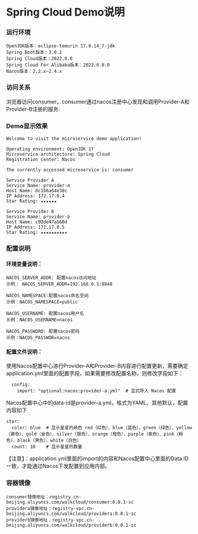 # Spring Cloud Demo说明

### 运行环境
```
OpenJDK版本：eclipse-temurin 17.0.14_7-jdk  
Spring Boot版本：3.0.2  
Spring Cloud版本：2022.0.0  
Spring Cloud For Alibaba版本：2022.0.0.0  
Nacos版本：2.2.x~2.4.x 
```


### 访问关系

浏览器访问consumer，consumer通过nacos注册中心发现和调用Provider-A和Provider-B注册的服务.


### Demo显示效果
```
Welcome to visit the microservice demo application!

Operating environment: OpenJDK 17
Microservice architecture: Spring Cloud
Registration center: Nacos

The currently accessed microservice is: consumer

Service Provider A
Service Name: provider-a
Host Name: 8c1b6a64e38c
IP Address: 172.17.0.4
Star Rating: ★★★★★★

Service Provider B
Service Name: provider-b
Host Name: c02de47ab60d
IP Address: 172.17.0.5
Star Rating: ★★★★★★★★★★
```


### 配置说明
#### 环境变量说明：  
```
NACOS_SERVER_ADDR: 配置nacos访问地址  
示例： NACOS_SERVER_ADDR=192.168.0.1:8848

NACOS_NAMESPACE:配置nacos命名空间  
示例：NACOS_NAMESPACE=public  

NACOS_USERNAME: 配置nacos用户名  
示例：NACOS_USERNAME=nacos

NACOS_PASSWORD: 配置nacos密码
示例：NACOS_PASSWOR=nacos
```


#### 配置文件说明：

使用Nacos配置中心进行Provider-A和Provider-B内容进行配置更新，需要确定application.yml里面的配置字段，如果需要修改配置名称，则修改字段如下：
```
  config:
    import: "optional:nacos:provider-a.yml"  # 显式导入 Nacos 配置
```
Nacos配置中心中的data-id是provider-a.yml，格式为YAML，其他默认，配置内容如下
```
star:
  color: blue  # 显示星星的颜色 red（红色）、blue（蓝色）、green（绿色）、yellow（黄色）、gold（金色）、silver（银色）、orange（橙色）、purple（紫色）、pink（粉色）、black（黑色）、white（白色）
  count: 10    # 显示星星的数量
```
【注意】：application.yml里面的import的内容和Nacos配置中心里面的Data ID一致，才能通过Nacos下发配置到应用内部。


### 容器镜像
```
consumer镜像地址：registry.cn-beijing.aliyuncs.com/walkcloud/consumer:0.0.1-sc
providera镜像地址：registry-vpc.cn-beijing.aliyuncs.com/walkcloud/providera:0.0.1-sc
providerb镜像地址：registry-vpc.cn-beijing.aliyuncs.com/walkcloud/providerb:0.0.1-sc

```

